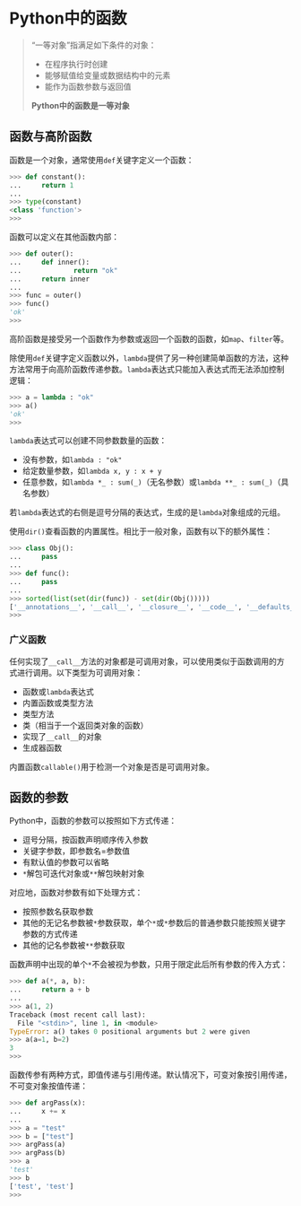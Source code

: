 # Python中的函数

> “一等对象”指满足如下条件的对象：
>
> * 在程序执行时创建
> * 能够赋值给变量或数据结构中的元素
> * 能作为函数参数与返回值
>
> **Python中的函数是一等对象**

## 函数与高阶函数

函数是一个对象，通常使用`def`关键字定义一个函数：

```python
>>> def constant():  
...     return 1
... 
>>> type(constant)
<class 'function'>
>>>
```

函数可以定义在其他函数内部：

```python
>>> def outer():
...     def inner():
...             return "ok"
...     return inner
... 
>>> func = outer()
>>> func()
'ok'
>>>
```

高阶函数是接受另一个函数作为参数或返回一个函数的函数，如`map`、`filter`等。

除使用`def`关键字定义函数以外，`lambda`提供了另一种创建简单函数的方法，这种方法常用于向高阶函数传递参数。`lambda`表达式只能加入表达式而无法添加控制逻辑：

```python
>>> a = lambda : "ok"  
>>> a()
'ok'
>>>
```

`lambda`表达式可以创建不同参数数量的函数：

* 没有参数，如`lambda : "ok"`
* 给定数量参数，如`lambda x, y : x + y`
* 任意参数，如`lambda *_ : sum(_)`（无名参数）或`lambda **_ : sum(_)`（具名参数）

若`lambda`表达式的右侧是逗号分隔的表达式，生成的是`lambda`对象组成的元组。

使用`dir()`查看函数的内置属性。相比于一般对象，函数有以下的额外属性：

```python
>>> class Obj():    
...     pass
... 
>>> def func(): 
...     pass
... 
>>> sorted(list(set(dir(func)) - set(dir(Obj()))))
['__annotations__', '__call__', '__closure__', '__code__', '__defaults__', '__get__', '__globals__', '__kwdefaults__', '__name__', '__qualname__']
>>>
```

### 广义函数

任何实现了`__call__`方法的对象都是可调用对象，可以使用类似于函数调用的方式进行调用。以下类型为可调用对象：

* 函数或`lambda`表达式
* 内置函数或类型方法
* 类型方法
* 类（相当于一个返回类对象的函数）
* 实现了`__call__`的对象
* 生成器函数

内置函数`callable()`用于检测一个对象是否是可调用对象。

## 函数的参数

Python中，函数的参数可以按照如下方式传递：

* 逗号分隔，按函数声明顺序传入参数
* 关键字参数，即参数名=参数值
* 有默认值的参数可以省略
* `*`解包可迭代对象或`**`解包映射对象

对应地，函数对参数有如下处理方式：

* 按照参数名获取参数
* 其他的无记名参数被`*`参数获取，单个`*`或`*`参数后的普通参数只能按照关键字参数的方式传递
* 其他的记名参数被`**`参数获取

函数声明中出现的单个`*`不会被视为参数，只用于限定此后所有参数的传入方式：

```python
>>> def a(*, a, b):
...     return a + b
... 
>>> a(1, 2) 
Traceback (most recent call last):
  File "<stdin>", line 1, in <module>
TypeError: a() takes 0 positional arguments but 2 were given
>>> a(a=1, b=2)
3
>>>
```

函数传参有两种方式，即值传递与引用传递。默认情况下，可变对象按引用传递，不可变对象按值传递：

```python
>>> def argPass(x):
...     x += x      
...           
>>> a = "test"      
>>> b = ["test"]
>>> argPass(a)
>>> argPass(b)
>>> a
'test'
>>> b
['test', 'test']
>>>
```

